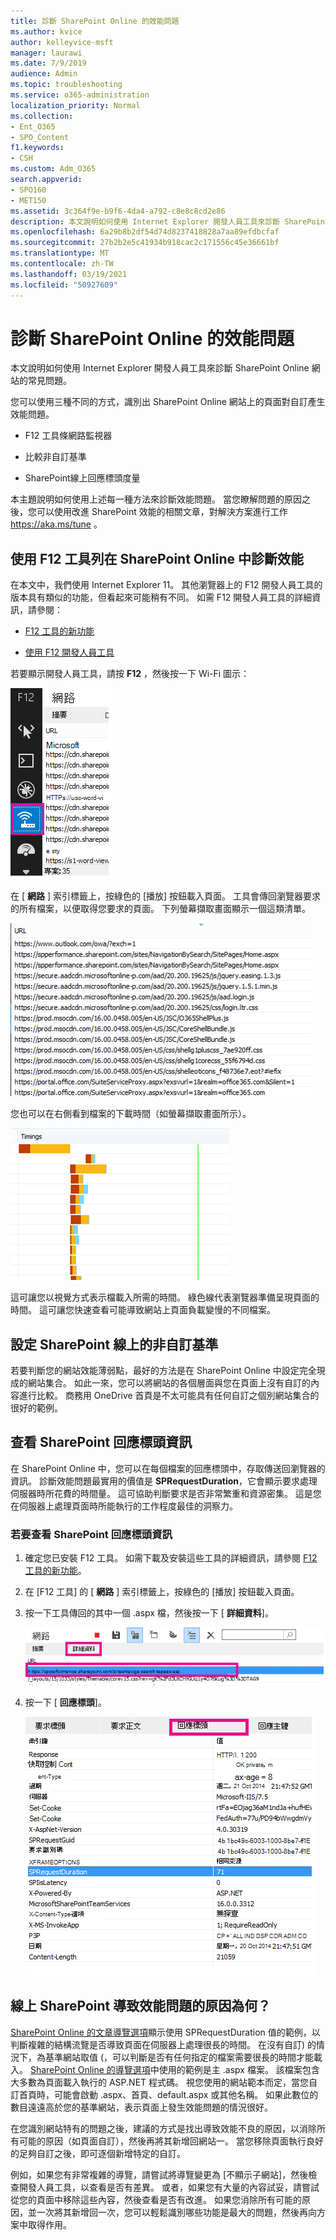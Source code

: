 ```yaml
---
title: 診斷 SharePoint Online 的效能問題
ms.author: kvice
author: kelleyvice-msft
manager: laurawi
ms.date: 7/9/2019
audience: Admin
ms.topic: troubleshooting
ms.service: o365-administration
localization_priority: Normal
ms.collection:
- Ent_O365
- SPO_Content
f1.keywords:
- CSH
ms.custom: Adm_O365
search.appverid:
- SPO160
- MET150
ms.assetid: 3c364f9e-b9f6-4da4-a792-c8e8c8cd2e86
description: 本文說明如何使用 Internet Explorer 開發人員工具來診斷 SharePoint Online 網站的常見問題。
ms.openlocfilehash: 6a29b8b2df54d74d8237418828a7aa89efdbcfaf
ms.sourcegitcommit: 27b2b2e5c41934b918cac2c171556c45e36661bf
ms.translationtype: MT
ms.contentlocale: zh-TW
ms.lasthandoff: 03/19/2021
ms.locfileid: "50927609"
---
```

# <a name="diagnosing-performance-issues-with-sharepoint-online"></a>診斷 SharePoint Online 的效能問題

本文說明如何使用 Internet Explorer 開發人員工具來診斷 SharePoint Online 網站的常見問題。
  
您可以使用三種不同的方式，識別出 SharePoint Online 網站上的頁面對自訂產生效能問題。
  
- F12 工具條網路監視器

- 比較非自訂基準

- SharePoint線上回應標頭度量

本主題說明如何使用上述每一種方法來診斷效能問題。 當您瞭解問題的原因之後，您可以使用改進 SharePoint 效能的相關文章，對解決方案進行工作 https://aka.ms/tune 。
  
## <a name="using-the-f12-tool-bar-to-diagnose-performance-in-sharepoint-online"></a>使用 F12 工具列在 SharePoint Online 中診斷效能
<a name="F12ToolInfo"> </a>

在本文中，我們使用 Internet Explorer 11。 其他瀏覽器上的 F12 開發人員工具的版本具有類似的功能，但看起來可能稍有不同。 如需 F12 開發人員工具的詳細資訊，請參閱：
  
- [F12 工具的新功能](/previous-versions/windows/internet-explorer/ie-developer/dev-guides/bg182632(v=vs.85))

- [使用 F12 開發人員工具](/previous-versions/windows/internet-explorer/ie-developer/samples/bg182326(v=vs.85))

若要顯示開發人員工具，請按 **F12** ，然後按一下 Wi-Fi 圖示：
  
![F12 開發人員工具 WIFI 圖示的螢幕擷取畫面](../media/27acacbb-5688-459a-aa2f-5c8c5f17b76e.png)
  
在 [ **網路** ] 索引標籤上，按綠色的 [播放] 按鈕載入頁面。 工具會傳回瀏覽器要求的所有檔案，以便取得您要求的頁面。 下列螢幕擷取畫面顯示一個這類清單。
  
![使用頁面要求所傳回之檔案清單的螢幕擷取畫面。](../media/247a9422-76da-4b0c-bed3-ce77b05e4560.png)
  
您也可以在右側看到檔案的下載時間（如螢幕擷取畫面所示）。
  
![圖表顯示從 SharePoint 載入要求頁面所需的時間](../media/d71ad1fa-9018-4fae-82eb-c1838e7db0ff.png)
  
這可讓您以視覺方式表示檔載入所需的時間。 綠色線代表瀏覽器準備呈現頁面的時間。 這可讓您快速查看可能導致網站上頁面負載變慢的不同檔案。
  
## <a name="setting-up-a-non-customized-baseline-for-sharepoint-online"></a>設定 SharePoint 線上的非自訂基準
<a name="F12ToolInfo"> </a>

若要判斷您的網站效能薄弱點，最好的方法是在 SharePoint Online 中設定完全現成的網站集合。 如此一來，您可以將網站的各個層面與您在頁面上沒有自訂的內容進行比較。 商務用 OneDrive 首頁是不太可能具有任何自訂之個別網站集合的很好的範例。
  
## <a name="viewing-sharepoint-response-header-information"></a>查看 SharePoint 回應標頭資訊
<a name="F12ToolInfo"> </a>

在 SharePoint Online 中，您可以在每個檔案的回應標頭中，存取傳送回瀏覽器的資訊。 診斷效能問題最實用的價值是 **SPRequestDuration**，它會顯示要求處理伺服器時所花費的時間量。 這可協助判斷要求是否非常繁重和資源密集。 這是您在伺服器上處理頁面時所能執行的工作程度最佳的洞察力。

### <a name="to-view-sharepoint-response-header-information"></a>若要查看 SharePoint 回應標頭資訊
  
1. 確定您已安裝 F12 工具。 如需下載及安裝這些工具的詳細資訊，請參閱 [F12 工具的新功能](/previous-versions/windows/internet-explorer/ie-developer/dev-guides/bg182632(v=vs.85))。

2. 在 [F12 工具] 的 [ **網路** ] 索引標籤上，按綠色的 [播放] 按鈕載入頁面。

3. 按一下工具傳回的其中一個 .aspx 檔，然後按一下 [ **詳細資料**]。

    ![顯示回應標頭的詳細資料](../media/1f8a044a-caf8-4613-be2b-7e064141ac8a.png)
  
4. 按一下 [ **回應標頭**]。

    ![圖表顯示回應標頭的 URL](../media/efc7076e-447e-447e-882a-ae3aa721e2c3.png)
  
## <a name="whats-causing-performance-issues-in-sharepoint-online"></a>線上 SharePoint 導致效能問題的原因為何？
<a name="F12ToolInfo"> </a>

[SharePoint Online 的文章導覽選項](navigation-options-for-sharepoint-online.md)顯示使用 SPRequestDuration 值的範例，以判斷複雜的結構流覽是否導致頁面在伺服器上處理很長的時間。 在沒有自訂) 的情況下，為基準網站取值 (，可以判斷是否有任何指定的檔案需要很長的時間才能載入。 [SharePoint Online 的導覽選項](navigation-options-for-sharepoint-online.md)中使用的範例是主 .aspx 檔案。 該檔案包含大多數為頁面載入執行的 ASP.NET 程式碼。 視您使用的網站範本而定，當您自訂首頁時，可能會啟動 .aspx、首頁、default.aspx 或其他名稱。 如果此數位的數目遠遠高於您的基準網站，表示頁面上發生效能問題的情況很好。
  
在您識別網站特有的問題之後，建議的方式是找出導致效能不良的原因，以消除所有可能的原因（如頁面自訂），然後再將其新增回網站一。 當您移除頁面執行良好的足夠自訂之後，即可逐個新增特定的自訂。
  
例如，如果您有非常複雜的導覽，請嘗試將導覽變更為 [不顯示子網站]，然後檢查開發人員工具，以查看是否有差異。 或者，如果您有大量的內容試妥，請嘗試從您的頁面中移除這些內容，然後查看是否有改進。 如果您消除所有可能的原因，並一次將其新增回一次，您可以輕鬆識別哪些功能是最大的問題，然後再向方案中取得作用。